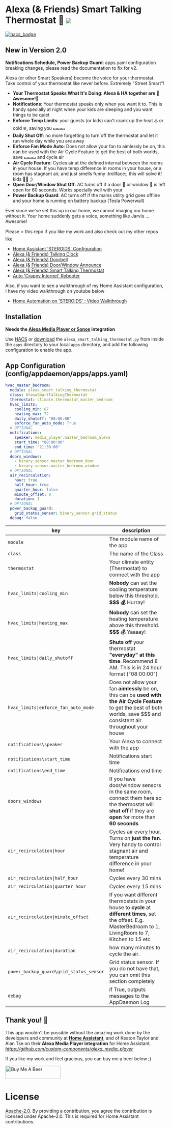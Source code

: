 # Alexa (& Friends) Smart Talking Thermostat :chicken: <img src="https://poa5qzspd7.execute-api.us-east-1.amazonaws.com/live/hypercounterimage/dbdaff78525947ce9e52c1047b695968/counter.png">

[![hacs_badge](https://img.shields.io/badge/HACS-Default-orange.svg)](https://github.com/custom-components/hacs)

## New in Version 2.0
**Notifications Schedule, Power Backup Guard**: apps.yaml configuration breaking changes, please read the documentation to fix for v2. 

Alexa (or other Smart Speakers) become the voice for your thermostat. Take control of your thermostat like never before. Extremely "Street Smart"!
- **Your Thermostat Speaks What It's Doing**: **Alexa & HA together are :gem:Awesome!:gem:**
- **Notifications**: Your thermostat speaks only when you want it to. This is handy specially at night when your kids are sleeping and you want things to be quiet
- **Enforce Temp Limits**: your guests (or kids) can't crank up the heat :hotsprings: or cold :snowflake:, saving you :dollar::dollar::dollar:
- **Daily Shut Off**: no more forgetting to turn off the thermostat and let it run whole day while you are away 
- **Enforce Fan Mode Auto**: Does not allow your fan to aimlessly be on, this can be used with the Air Cycle Feature to get the best of both worlds, save :dollar::dollar::dollar: and cycle air
- **Air Cycle Feature**: Cycles air at the defined interval between the rooms in your house. If you have temp difference in rooms in your house, or a room has stagnant air, and just smells funny :trollface:, this will solve it!
kids :girl::girl: ;)
- **Open Door/Window Shut Off**: AC turns off if a door :door: or window :city_sunrise: is left open for 60 seconds. Works specially well with your 
- **Power Backup Guard**: AC turns off if the mains utility grid goes offline and your home is running on battery backup (Tesla Powerwall)

Ever since we've set this up in our home, we cannot imaging our home without it. Your home suddenly gets a voice, something like Jarvis ... Awesome! 

Please ⭐ this repo if you like my work and also check out my other repos like
- [Home Assistant 'STEROIDS' Configuration](https://github.com/UbhiTS/ha-config-ataraxis)
- [Alexa (& Friends) Talking Clock](https://github.com/UbhiTS/ad-alexatalkingclock)
- [Alexa (& Friends) Doorbell](https://github.com/UbhiTS/ad-alexadoorbell)
- [Alexa (& Friends) Door/Window Announce](https://github.com/UbhiTS/ad-alexadoorwindowannounce)
- [Alexa (& Friends) Smart Talking Thermostat](https://github.com/UbhiTS/ad-alexasmarttalkingthermostat)
- [Auto 'Crappy Internet' Rebooter](https://github.com/UbhiTS/ad-autointernetrebooter)

Also, if you want to see a walkthrough of my Home Assistant configuration, I have my video walkthrough on youtube below
- [Home Automation on 'STEROIDS' : Video Walkthrough](https://youtu.be/qqktLE9_45A)

## Installation
**Needs the [Alexa Media Player or Sonos](https://github.com/custom-components/alexa_media_player) integration**

Use [HACS](https://github.com/custom-components/hacs) or [download](https://github.com/UbhiTS/ad-alexasmarttalkingthermostat) the `alexa_smart_talking_thermostat.py` from inside the `apps` directory to your local `apps` directory, and add the following configuration to enable the app.

## App Configuration (config/appdaemon/apps/apps.yaml)
```yaml
hvac_master_bedroom:
  module: alexa_smart_talking_thermostat
  class: AlexaSmartTalkingThermostat
  thermostat: climate.thermostat_master_bedroom
  hvac_limits:
    cooling_min: 67
    heating_max: 72
    daily_shutoff: "08:00:00"
    enforce_fan_auto_mode: True
  # OPTIONAL
  notifications:
    speaker: media_player.master_bedroom_alexa
    start_time: "08:00:00"
    end_time: "21:30:00"
  # OPTIONAL
  doors_windows: 
    - binary_sensor.master_bedroom_door
    - binary_sensor.master_bedroom_window
  # OPTIONAL
  air_recirculation:
    hour: true
    half_hour: true
    quarter_hour: false
    minute_offset: 0
    duration: 1
  # OPTIONAL
  power_backup_guard:
    grid_status_sensor: binary_sensor.grid_status
  debug: false
```

key | description
-- | --
`module` | The module name of the app
`class` | The name of the Class
`thermostat` | Your climate entity (Thermostat) to connect with the app
`hvac_limits\|cooling_min` | **Nobody** can set the cooling temperature below this threshold. **$$$ :moneybag:** Hurray!
`hvac_limits\|heating_max` | **Nobody** can set the heating temperature above this threshold. **$$$ :moneybag:** Yaaaay!
`hvac_limits\|daily_shutoff` | **Shuts off** your thermostat **"everyday" at this time**. Recommend 8 AM. This is in 24 hour format ("08:00:00")
`hvac_limits\|enforce_fan_auto_mode` | Does not allow your fan **aimlessly** be on, this can be **used with the Air Cycle Feature** to get the best of both worlds, save $$$ and consistent air throughout your house
`notifications\speaker` | Your Alexa to connect with the app
`notifications\start_time` | Notifications start time
`notifications\end_time` | Notifications end time
`doors_windows` | If you have door/window sensors in the same room, connect them here so the thermostat will **shut off** if they are **open** for more than **60 seconds**
`air_recirculation\|hour` | Cycles air every hour. Turns on **just the fan**. Very handy to control stagnant air and temperature difference in your home! 
`air_recirculation\|half_hour` | Cycles every 30 mins
`air_recirculation\|quarter_hour` | Cycles every 15 mins
`air_recirculation\|minute_offset` | If you want different thermostats in your house to **cycle** at **different times**, set the offset. E.g. MasterBedroom to 1, LivingRoom to 7, Kitchen to 15 etc 
`air_recirculation\|duration` | how many minutes to cycle the air.
`power_backup_guard\grid_status_sensor` | Grid status sensor. If you do not have that, you can omit this section completely
`debug` | if True, outputs messages to the AppDaemon Log

## Thank you! :raised_hands:
This app wouldn't be possible without the amazing work done by the developers and community at **[Home Assistant](https://www.home-assistant.io/)**, and of Keaton Taylor and Alan Tse on their **Alexa Media Player integration** for Home Assistant. *https://github.com/custom-components/alexa_media_player*

If you like my work and feel gracious, you can buy me a beer below ;)

<a href="https://www.buymeacoffee.com/ubhits" target="_blank">
<img src="https://www.buymeacoffee.com/assets/img/custom_images/orange_img.png"
     alt="Buy Me A Beer" 
     style="height:41px !important; width:174px !important;" />
</a>

# License
[Apache-2.0](LICENSE). By providing a contribution, you agree the contribution is licensed under Apache-2.0. This is required for Home Assistant contributions.
